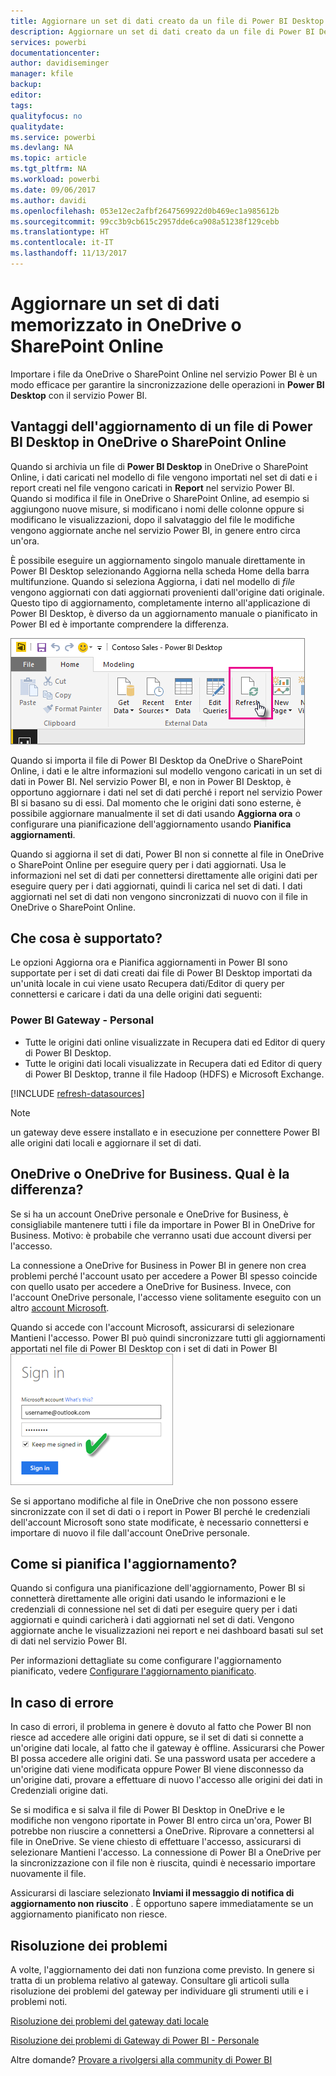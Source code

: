 ```yaml
---
title: Aggiornare un set di dati creato da un file di Power BI Desktop in OneDrive o SharePoint Online
description: Aggiornare un set di dati creato da un file di Power BI Desktop in OneDrive o SharePoint Online
services: powerbi
documentationcenter: 
author: davidiseminger
manager: kfile
backup: 
editor: 
tags: 
qualityfocus: no
qualitydate: 
ms.service: powerbi
ms.devlang: NA
ms.topic: article
ms.tgt_pltfrm: NA
ms.workload: powerbi
ms.date: 09/06/2017
ms.author: davidi
ms.openlocfilehash: 053e12ec2afbf2647569922d0b469ec1a985612b
ms.sourcegitcommit: 99cc3b9cb615c2957dde6ca908a51238f129cebb
ms.translationtype: HT
ms.contentlocale: it-IT
ms.lasthandoff: 11/13/2017
---
```

# <a name="refresh-a-dataset-stored-on-onedrive-or-sharepoint-online"></a>Aggiornare un set di dati memorizzato in OneDrive o SharePoint Online
Importare i file da OneDrive o SharePoint Online nel servizio Power BI è un modo efficace per garantire la sincronizzazione delle operazioni in **Power BI Desktop** con il servizio Power BI.

## <a name="advantages-of-storing-a-power-bi-desktop-file-on-onedrive-or-sharepoint-online"></a>Vantaggi dell'aggiornamento di un file di Power BI Desktop in OneDrive o SharePoint Online
Quando si archivia un file di **Power BI Desktop** in OneDrive o SharePoint Online, i dati caricati nel modello di file vengono importati nel set di dati e i report creati nel file vengono caricati in **Report** nel servizio Power BI. Quando si modifica il file in OneDrive o SharePoint Online, ad esempio si aggiungono nuove misure, si modificano i nomi delle colonne oppure si modificano le visualizzazioni, dopo il salvataggio del file le modifiche vengono aggiornate anche nel servizio Power BI, in genere entro circa un'ora.

È possibile eseguire un aggiornamento singolo manuale direttamente in Power BI Desktop selezionando Aggiorna nella scheda Home della barra multifunzione. Quando si seleziona Aggiorna, i dati nel modello di *file* vengono aggiornati con dati aggiornati provenienti dall'origine dati originale. Questo tipo di aggiornamento, completamente interno all'applicazione di Power BI Desktop, è diverso da un aggiornamento manuale o pianificato in Power BI ed è importante comprendere la differenza.

![](media/refresh-desktop-file-onedrive/pbix-refresh.png)

Quando si importa il file di Power BI Desktop da OneDrive o SharePoint Online, i dati e le altre informazioni sul modello vengono caricati in un set di dati in Power BI. Nel servizio Power BI, e non in Power BI Desktop, è opportuno aggiornare i dati nel set di dati perché i report nel servizio Power BI si basano su di essi. Dal momento che le origini dati sono esterne, è possibile aggiornare manualmente il set di dati usando **Aggiorna ora** o configurare una pianificazione dell'aggiornamento usando **Pianifica aggiornamenti**.

Quando si aggiorna il set di dati, Power BI non si connette al file in OneDrive o SharePoint Online per eseguire query per i dati aggiornati. Usa le informazioni nel set di dati per connettersi direttamente alle origini dati per eseguire query per i dati aggiornati, quindi li carica nel set di dati. I dati aggiornati nel set di dati non vengono sincronizzati di nuovo con il file in OneDrive o SharePoint Online.

## <a name="whats-supported"></a>Che cosa è supportato?
Le opzioni Aggiorna ora e Pianifica aggiornamenti in Power BI sono supportate per i set di dati creati dai file di Power BI Desktop importati da un'unità locale in cui viene usato Recupera dati/Editor di query per connettersi e caricare i dati da una delle origini dati seguenti:

### <a name="power-bi-gateway---personal"></a>Power BI Gateway - Personal
* Tutte le origini dati online visualizzate in Recupera dati ed Editor di query di Power BI Desktop.
* Tutte le origini dati locali visualizzate in Recupera dati ed Editor di query di Power BI Desktop, tranne il file Hadoop (HDFS) e Microsoft Exchange.

<!-- Refresh Data sources-->
[!INCLUDE [refresh-datasources](./includes/refresh-datasources.md)]

> [!NOTE]
> un gateway deve essere installato e in esecuzione per connettere Power BI alle origini dati locali e aggiornare il set di dati.
> 
> 

## <a name="onedrive-or-onedrive-for-business-whats-the-difference"></a>OneDrive o OneDrive for Business. Qual è la differenza?
Se si ha un account OneDrive personale e OneDrive for Business, è consigliabile mantenere tutti i file da importare in Power BI in OneDrive for Business. Motivo: è probabile che verranno usati due account diversi per l'accesso.

La connessione a OneDrive for Business in Power BI in genere non crea problemi perché l'account usato per accedere a Power BI spesso coincide con quello usato per accedere a OneDrive for Business. Invece, con l'account OneDrive personale, l'accesso viene solitamente eseguito con un altro [account Microsoft](http://www.microsoft.com/account/default.aspx).

Quando si accede con l'account Microsoft, assicurarsi di selezionare Mantieni l'accesso. Power BI può quindi sincronizzare tutti gli aggiornamenti apportati nel file di Power BI Desktop con i set di dati in Power BI  
    ![](media/refresh-desktop-file-onedrive/refresh_signin_keepmesignedin.png)

Se si apportano modifiche al file in OneDrive che non possono essere sincronizzate con il set di dati o i report in Power BI perché le credenziali dell'account Microsoft sono state modificate, è necessario connettersi e importare di nuovo il file dall'account OneDrive personale.

## <a name="how-do-i-schedule-refresh"></a>Come si pianifica l'aggiornamento?
Quando si configura una pianificazione dell'aggiornamento, Power BI si connetterà direttamente alle origini dati usando le informazioni e le credenziali di connessione nel set di dati per eseguire query per i dati aggiornati e quindi caricherà i dati aggiornati nel set di dati. Vengono aggiornate anche le visualizzazioni nei report e nei dashboard basati sul set di dati nel servizio Power BI.

Per informazioni dettagliate su come configurare l'aggiornamento pianificato, vedere [Configurare l'aggiornamento pianificato](refresh-scheduled-refresh.md).

## <a name="when-things-go-wrong"></a>In caso di errore
In caso di errori, il problema in genere è dovuto al fatto che Power BI non riesce ad accedere alle origini dati oppure, se il set di dati si connette a un'origine dati locale, al fatto che il gateway è offline. Assicurarsi che Power BI possa accedere alle origini dati. Se una password usata per accedere a un'origine dati viene modificata oppure Power BI viene disconnesso da un'origine dati, provare a effettuare di nuovo l'accesso alle origini dei dati in Credenziali origine dati.

Se si modifica e si salva il file di Power BI Desktop in OneDrive e le modifiche non vengono riportate in Power BI entro circa un'ora, Power BI potrebbe non riuscire a connettersi a OneDrive. Riprovare a connettersi al file in OneDrive. Se viene chiesto di effettuare l'accesso, assicurarsi di selezionare Mantieni l'accesso. La connessione di Power BI a OneDrive per la sincronizzazione con il file non è riuscita, quindi è necessario importare nuovamente il file.

Assicurarsi di lasciare selezionato **Inviami il messaggio di notifica di aggiornamento non riuscito** . È opportuno sapere immediatamente se un aggiornamento pianificato non riesce.

## <a name="troubleshooting"></a>Risoluzione dei problemi
A volte, l'aggiornamento dei dati non funziona come previsto. In genere si tratta di un problema relativo al gateway. Consultare gli articoli sulla risoluzione dei problemi del gateway per individuare gli strumenti utili e i problemi noti.

[Risoluzione dei problemi del gateway dati locale](service-gateway-onprem-tshoot.md)

[Risoluzione dei problemi di Gateway di Power BI - Personale](service-admin-troubleshooting-power-bi-personal-gateway.md)

Altre domande? [Provare a rivolgersi alla community di Power BI](http://community.powerbi.com/)

